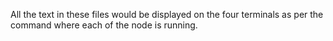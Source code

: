 All the text in these files would be displayed on the four terminals as per the command where each of the node is running.
